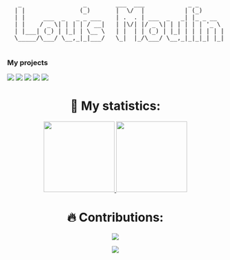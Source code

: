 <pre>
   _                 _        ___  ___            _ _       
  | |               (_)       |  \/  |           | (_)      
  | |     ___  _   _ _ ___    | .  . | ___  _   _| |_ _ __  
  | |    / _ \| | | | / __|   | |\/| |/ _ \| | | | | | '_ \ 
  | |___| (_) | |_| | \__ \   | |  | | (_) | |_| | | | | | |
  \_____/\___/ \__,_|_|___/   \_|  |_/\___/ \__,_|_|_|_| |_|  ( ͡° ͜ʖ ͡°)
                                                                                                                                  
</pre>

### My projects
[![](https://img.shields.io/badge/-🌍%20Odyssey-000)](https://github.com/MoulinLouis/ODYSSEY)
[![](https://img.shields.io/badge/-🐲%20pwa%20slides-000)](https://github.com/MoulinLouis/pwa-slides)
[![](https://img.shields.io/badge/-💻%20cryptodex%20cli-000)](https://github.com/MoulinLouis/cryptodex)
[![](https://img.shields.io/badge/-🎮%20ubapbap-000)](https://github.com/MoulinLouis/ubapbap)
[![](https://img.shields.io/badge/-🚫%20easy%20twitch%20adblocker-000)](https://github.com/MoulinLouis/Easy-TwitchAdBlocker)

<h1 align="center"> 🤯 My statistics: </h1>

<p align="center">
  <a href="https://github.com/MoulinLouis">
    <img src="https://github-readme-stats.vercel.app/api?username=MoulinLouis&show_icons=true&text_color=000&icon_color=000&bg_color=0,ea6161,ffc64d,fffc4d,52fa5a&theme=graywhite" height="165">
  </a>
  <a href="https://github.com/MoulinLouis">
    <img src="https://github-readme-stats.vercel.app/api/top-langs/?username=MoulinLouis&layout=compact&text_color=000&icon_color=fff&bg_color=0,52fa5a,4dfcff,c64dff&theme=graywhite"  height="165">
  </a>
</p>
<h1 align="center"> 🔥 Contributions: </h1>
<p align="center">
  <a href="https://github.com/MoulinLouis">
    <img src="http://github-readme-streak-stats.herokuapp.com?user=MoulinLouis&theme=react&background=0d1117&border=666">
  </a>
</p>

<div align="center">
  <a href="https://github.com/MoulinLouis">
    <img src="https://shields-io-visitor-counter.herokuapp.com/badge?page=MoulinLouis.MoulinLouis&style=for-the-badge">
  <a>
</div>
